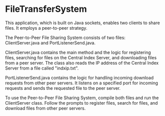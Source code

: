 # FileTransferSystem
This application, which is built on Java sockets, enables two clients to share files. It employs a peer-to-peer strategy.


The Peer-to-Peer File Sharing System consists of two files: ClientServer.java and PortListenerSend.java.

ClientServer.java contains the main method and the logic for registering files, searching for files on the Central Index Server, and downloading files from a peer server. The class also reads the IP address of the Central Index Server from a file called "indxip.txt".

PortListenerSend.java contains the logic for handling incoming download requests from other peer servers. It listens on a specified port for incoming requests and sends the requested file to the peer server.

To use the Peer-to-Peer File Sharing System, compile both files and run the ClientServer class. Follow the prompts to register files, search for files, and download files from other peer servers.
